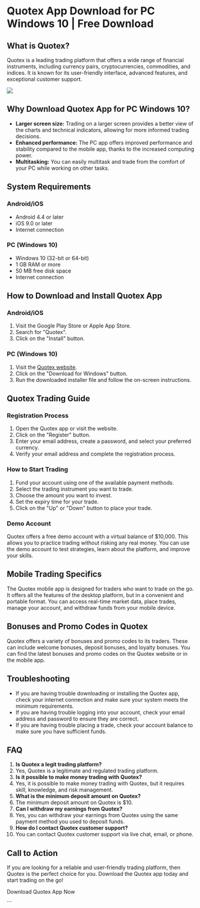 # Quotex App Download for PC Windows 10 \| Free Download

## What is Quotex?

Quotex is a leading trading platform that offers a wide range of
financial instruments, including currency pairs, cryptocurrencies,
commodities, and indices. It is known for its user-friendly interface,
advanced features, and exceptional customer support.

[![](https://static.quotex.io/files/10_en/300_250.jpg)](https://traff.sbs/brokerqxlid)

## Why Download Quotex App for PC Windows 10?

-   **Larger screen size:** Trading on a larger screen provides a better
    view of the charts and technical indicators, allowing for more
    informed trading decisions.
-   **Enhanced performance:** The PC app offers improved performance and
    stability compared to the mobile app, thanks to the increased
    computing power.
-   **Multitasking:** You can easily multitask and trade from the
    comfort of your PC while working on other tasks.

## System Requirements

### Android/iOS

-   Android 4.4 or later
-   iOS 9.0 or later
-   Internet connection

### PC (Windows 10)

-   Windows 10 (32-bit or 64-bit)
-   1 GB RAM or more
-   50 MB free disk space
-   Internet connection

## How to Download and Install Quotex App

### Android/iOS

1.  Visit the Google Play Store or Apple App Store.
2.  Search for "Quotex".
3.  Click on the "Install" button.

### PC (Windows 10)

1.  Visit the [Quotex website](\%22https://traff.sbs/quotexonelink\%22).
2.  Click on the "Download for Windows" button.
3.  Run the downloaded installer file and follow the on-screen
    instructions.

## Quotex Trading Guide

### Registration Process

1.  Open the Quotex app or visit the website.
2.  Click on the "Register" button.
3.  Enter your email address, create a password, and select your
    preferred currency.
4.  Verify your email address and complete the registration process.

### How to Start Trading

1.  Fund your account using one of the available payment methods.
2.  Select the trading instrument you want to trade.
3.  Choose the amount you want to invest.
4.  Set the expiry time for your trade.
5.  Click on the "Up" or "Down" button to place your trade.

### Demo Account

Quotex offers a free demo account with a virtual balance of \$10,000.
This allows you to practice trading without risking any real money. You
can use the demo account to test strategies, learn about the platform,
and improve your skills.

## Mobile Trading Specifics

The Quotex mobile app is designed for traders who want to trade on the
go. It offers all the features of the desktop platform, but in a
convenient and portable format. You can access real-time market data,
place trades, manage your account, and withdraw funds from your mobile
device.

## Bonuses and Promo Codes in Quotex

Quotex offers a variety of bonuses and promo codes to its traders. These
can include welcome bonuses, deposit bonuses, and loyalty bonuses. You
can find the latest bonuses and promo codes on the Quotex website or in
the mobile app.

## Troubleshooting

-   If you are having trouble downloading or installing the Quotex app,
    check your internet connection and make sure your system meets the
    minimum requirements.
-   If you are having trouble logging into your account, check your
    email address and password to ensure they are correct.
-   If you are having trouble placing a trade, check your account
    balance to make sure you have sufficient funds.

## FAQ

1.  **Is Quotex a legit trading platform?**
2.  Yes, Quotex is a legitimate and regulated trading platform.
3.  **Is it possible to make money trading with Quotex?**
4.  Yes, it is possible to make money trading with Quotex, but it
    requires skill, knowledge, and risk management.
5.  **What is the minimum deposit amount on Quotex?**
6.  The minimum deposit amount on Quotex is \$10.
7.  **Can I withdraw my earnings from Quotex?**
8.  Yes, you can withdraw your earnings from Quotex using the same
    payment method you used to deposit funds.
9.  **How do I contact Quotex customer support?**
10. You can contact Quotex customer support via live chat, email, or
    phone.

## Call to Action

If you are looking for a reliable and user-friendly trading platform,
then Quotex is the perfect choice for you. Download the Quotex app today
and start trading on the go!

Download Quotex App Now

\`\`\`

